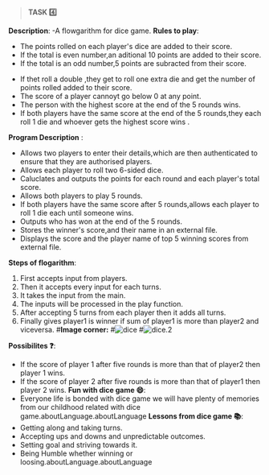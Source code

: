 >**TASK  :four:**


**Description**:
 -A flowgarithm for dice game.
 **Rules to play**:
* The points rolled on each player's dice are added to their score.
* If the total is even number,an aditional 10 points are added to their score.
* If the total is an odd number,5 points are subracted from their score.
- If thet roll a double ,they get to roll one extra die and get the number of points rolled added to their score.
- The score of a player  cannoyt go below 0 at any point.
- The person with the highest score at the end of the 5 rounds wins.
- If both players have the same score at the end of the 5 rounds,they each roll 1 die and whoever gets the highest score wins .
 
 **Program Description** :
- Allows two players to enter their details,which are then authenticated to ensure that they are authorised players.
- Allows each player to roll two 6-sided dice.
- Caluclates and outputs the points for each round and each player's total score.
- Allows both players to play 5 rounds.
- If both players have the same score after 5 rounds,allows each player to roll 1 die each until someone wins.
- Outputs who has won at the end of the 5 rounds.
- Stores the winner's score,and their name in an external file.
- Displays the score and the player name of top 5 winning scores from external file.

**Steps of flogarithm**:
1. First accepts input from players.
2. Then it accepts every input for each turns.
3. It takes the input from the main.
4. The inputs will be processed in the play function.
5. After accepting 5 turns from each player then it adds all turns.
6. Finally gives player1 is winner if sum of player1 is more than player2 and viceversa.
#**Image corner:**
#![dice](https://encrypted-tbn0.gstatic.com/images?q=tbn:ANd9GcSEPV_dcwBXw8PgQBiDodje6HD28Qqj73774A&usqp=CAU)
#![dice.2](https://encrypted-tbn0.gstatic.com/images?q=tbn:ANd9GcQDigRIdFHu6pG4BYpnoSVv2aKq6BEgjKH0sg&usqp=CAU)


**Possibilites  :question:**:
- If the score of player 1 after five rounds is more than that of player2 then player 1 wins.
- If the score of player 2 after five rounds is more than that of player1 then player 2 wins.
**Fun with dice game  :smile:**:
- Everyone life is bonded with dice game we will have plenty of memories from our childhood related with dice game.aboutLanguage.aboutLanguage
**Lessons from  dice game  :books:**:
- Getting along and taking turns.
- Accepting ups and downs and unpredictable outcomes.
- Setting goal and striving towards it.
- Being Humble whether winning or loosing.aboutLanguage.aboutLanguage
